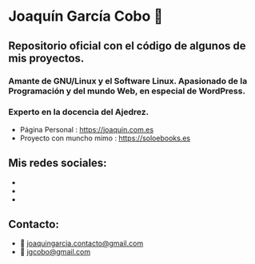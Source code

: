 # Joaquín García Cobo :pencil:

## Repositorio oficial con el código de algunos de mis proyectos.

### Amante de GNU/Linux y el Software Linux. Apasionado de la Programación y del mundo Web, en especial de WordPress. 

### Experto en la docencia del Ajedrez.

- Página Personal : https://joaquin.com.es
- Proyecto con muncho mimo : https://soloebooks.es

## Mis redes sociales:
-
-
-

## Contacto:
 - :email: joaquingarcia.contacto@gmail.com
 - :email: jgcobo@gmail.com

